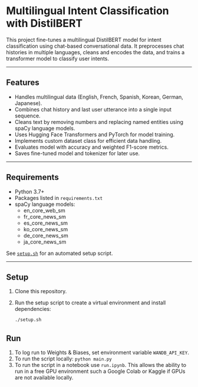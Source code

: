 # Multilingual Intent Classification with DistilBERT

This project fine-tunes a multilingual DistilBERT model for intent classification using chat-based conversational data. It preprocesses chat histories in multiple languages, cleans and encodes the data, and trains a transformer model to classify user intents.

---

## Features

- Handles multilingual data (English, French, Spanish, Korean, German, Japanese).
- Combines chat history and last user utterance into a single input sequence.
- Cleans text by removing numbers and replacing named entities using spaCy language models.
- Uses Hugging Face Transformers and PyTorch for model training.
- Implements custom dataset class for efficient data handling.
- Evaluates model with accuracy and weighted F1-score metrics.
- Saves fine-tuned model and tokenizer for later use.

---

## Requirements

- Python 3.7+
- Packages listed in `requirements.txt`
- spaCy language models:
  - en_core_web_sm
  - fr_core_news_sm
  - es_core_news_sm
  - ko_core_news_sm
  - de_core_news_sm
  - ja_core_news_sm

See [`setup.sh`](setup.sh) for an automated setup script.

---

## Setup

1. Clone this repository.
2. Run the setup script to create a virtual environment and install dependencies:

   ```bash
   ./setup.sh

## Run

1. To log run to Weights & Biases, set environment variable `WANDB_API_KEY`.
2. To run the script locally: `python main.py`
3. To run the script in a notebook use `run.ipynb`. This allows the ability to run in a free GPU environment such a Google Colab or Kaggle if GPUs are not available locally.
